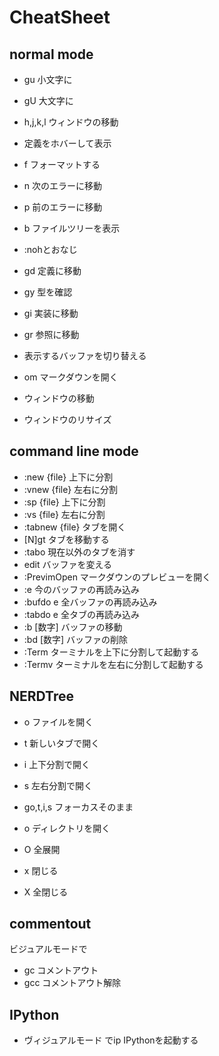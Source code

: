 # CheatSheet

## normal mode

- gu 小文字に
- gU 大文字に
- <Leader>h,j,k,l ウィンドウの移動

- <S-h> 定義をホバーして表示
- <leader> f フォーマットする
- <leader> n 次のエラーに移動
- <leader> p 前のエラーに移動
- <leader> b ファイルツリーを表示
- <ESC><ESC> :nohとおなじ
-  gd 定義に移動
-  gy 型を確認
-  gi 実装に移動
-  gr 参照に移動
- <leader><TAB> 表示するバッファを切り替える
- <leader>om マークダウンを開く
- <C-w><C-w> ウィンドウの移動
- <C-T> ウィンドウのリサイズ

## command line mode

- :new {file} 上下に分割
- :vnew {file} 左右に分割
- :sp {file} 上下に分割
- :vs {file} 左右に分割
- :tabnew {file} タブを開く
- [N]gt タブを移動する
- :tabo 現在以外のタブを消す
- edit <buffer> バッファを変える
- :PrevimOpen マークダウンのプレビューを開く
- :e 今のバッファの再読み込み
- :bufdo e 全バッファの再読み込み
- :tabdo e 全タブの再読み込み
- :b [数字] バッファの移動
- :bd [数字] バッファの削除
- :Term ターミナルを上下に分割して起動する
- :Termv ターミナルを左右に分割して起動する
## NERDTree

- o <CR> ファイルを開く
- t 新しいタブで開く
- i 上下分割で開く
- s 左右分割で開く
- go,t,i,s フォーカスそのまま 

- o ディレクトリを開く
- O 全展開
- x 閉じる 
- X 全閉じる

## commentout

ビジュアルモードで
- gc コメントアウト
- gcc コメントアウト解除

## IPython

- ヴィジュアルモード で<leader>ip  IPythonを起動する
